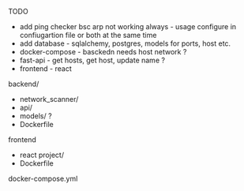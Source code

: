 TODO
- add ping checker bsc arp not working always - usage configure in confiugartion file or both at the same time
- add database - sqlalchemy, postgres, models for ports, host etc.
- docker-compose - basckedn needs host network ? 
- fast-api - get hosts, get host, update name ?
- frontend - react



backend/
- network_scanner/
- api/
- models/ ?
- Dockerfile

frontend 
- react project/
- Dockerfile

docker-compose.yml